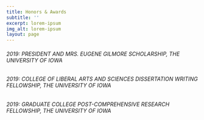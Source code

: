 ```yaml
---
title: Honors & Awards
subtitle: ''
excerpt: lorem-ipsum
img_alt: lorem-ipsum
layout: page
---
```

###### 2019: PRESIDENT AND MRS. EUGENE GILMORE SCHOLARSHIP, THE UNIVERSITY OF IOWA

###### 2019: COLLEGE OF LIBERAL ARTS AND SCIENCES DISSERTATION WRITING FELLOWSHIP, THE UNIVERSITY OF IOWA

###### 2019: GRADUATE COLLEGE POST-COMPREHENSIVE RESEARCH FELLOWSHIP, THE UNIVERSITY OF IOWA
